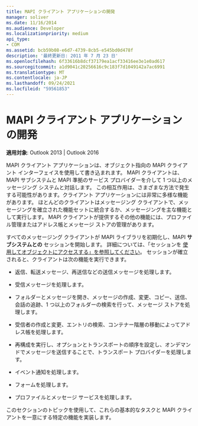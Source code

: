 ```yaml
---
title: MAPI クライアント アプリケーションの開発
manager: soliver
ms.date: 11/16/2014
ms.audience: Developer
ms.localizationpriority: medium
api_type:
- COM
ms.assetid: bcb59b08-e6d7-4739-8cb5-e545bd0d478f
description: '最終更新日: 2011 年 7 月 23 日'
ms.openlocfilehash: 6f33616b8dcf37179ea1acf33416ee3e1e0ad617
ms.sourcegitcommit: a1d9041c20256616c9c183f7d1049142a7ac6991
ms.translationtype: MT
ms.contentlocale: ja-JP
ms.lasthandoff: 09/24/2021
ms.locfileid: "59561853"
---
```

# <a name="developing-a-mapi-client-application"></a>MAPI クライアント アプリケーションの開発

  
  
**適用対象**: Outlook 2013 | Outlook 2016 
  
MAPI クライアント アプリケーションは、オブジェクト指向の MAPI クライアント インターフェイスを使用して書き込まれます。 MAPI クライアントは、MAPI サブシステムと MAPI 準拠のサービス プロバイダーを介して 1 つ以上のメッセージング システムと対話します。 この相互作用は、さまざまな方法で発生する可能性があります。クライアント アプリケーションには非常に多様な機能があります。 ほとんどのクライアントはメッセージング クライアントで、メッセージングを確立された機能セットに統合するか、メッセージングを主な機能として実行します。 MAPI クライアントが提供するその他の機能には、プロファイル管理またはアドレス帳とメッセージ ストアの管理があります。
  
すべてのメッセージング クライアントが MAPI ライブラリを初期化し、MAPI **サブシステムとの** セッションを開始します。 詳細については、「セッションを [使用してオブジェクトにアクセスする」を参照してください](accessing-objects-by-using-the-session.md)。 セッションが確立されると、クライアントは次の機能を実行できます。
  
- 返信、転送メッセージ、再送信などの送信メッセージを処理します。
    
- 受信メッセージを処理します。
    
- フォルダーとメッセージを開き、メッセージの作成、変更、コピー、送信、会話の追跡、1 つ以上のフォルダーの検索を行って、メッセージ ストアを処理します。
    
- 受信者の作成と変更、エントリの検索、コンテナー階層の移動によってアドレス帳を処理します。
    
- 再構成を実行し、オプションとトランスポートの順序を設定し、オンデマンドでメッセージを送信することで、トランスポート プロバイダーを処理します。
    
- イベント通知を処理します。
    
- フォームを処理します。
    
- プロファイルとメッセージ サービスを処理します。
    
このセクションのトピックを使用して、これらの基本的なタスクと MAPI クライアントを一意にする特定の機能を実装します。
  


